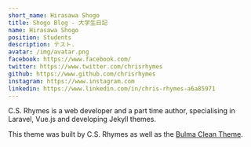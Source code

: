 ```yaml
---
short_name: Hirasawa Shogo
title: Shogo Blog - 大学生日記
name: Hirasawa Shogo
position: Students
description: テスト.
avatar: /img/avatar.png
facebook: https://www.facebook.com/
twitter: https://www.twitter.com/chrisrhymes
github: https://www.github.com/chrisrhymes
instagram: https://www.instagram.com
linkedin: https://www.linkedin.com/in/chris-rhymes-a6a85971
---
```


C.S. Rhymes is a web developer and a part time author, specialising in Laravel, Vue.js and developing Jekyll themes.

This theme was built by C.S. Rhymes as well as the [Bulma Clean Theme](https://www.csrhymes.com/bulma-clean-theme). 

